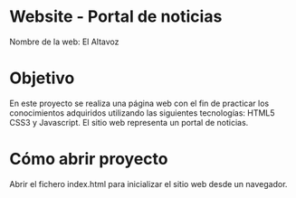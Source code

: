 # Website - Portal de noticias
Nombre de la web: El Altavoz

# Objetivo 
En este proyecto se realiza una página web con el fin de practicar los conocimientos adquiridos utilizando las siguientes tecnologías: HTML5 CSS3 y Javascript. 
El sitio web representa un portal de noticias.

# Cómo abrir proyecto
Abrir el fichero index.html para inicializar el sitio web desde un navegador.
